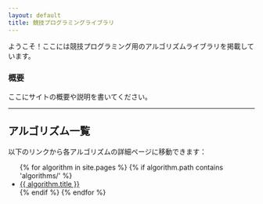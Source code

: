 ```yaml
---
layout: default
title: 競技プログラミングライブラリ
---
```


ようこそ！ここには競技プログラミング用のアルゴリズムライブラリを掲載しています。

### 概要

ここにサイトの概要や説明を書いてください。

---

## アルゴリズム一覧

以下のリンクから各アルゴリズムの詳細ページに移動できます：

<ul>
  {% for algorithm in site.pages %}
    {% if algorithm.path contains 'algorithms/' %}
      <li><a href="{{ site.baseurl }}/algorithms/{{ algorithm.title | slugify }}/">{{ algorithm.title }}</a></li>
    {% endif %}
  {% endfor %}
</ul>


